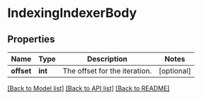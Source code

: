 # IndexingIndexerBody

## Properties
Name | Type | Description | Notes
------------ | ------------- | ------------- | -------------
**offset** | **int** | The offset for the iteration. | [optional] 

[[Back to Model list]](../../README.md#documentation-for-models) [[Back to API list]](../../README.md#documentation-for-api-endpoints) [[Back to README]](../../README.md)

